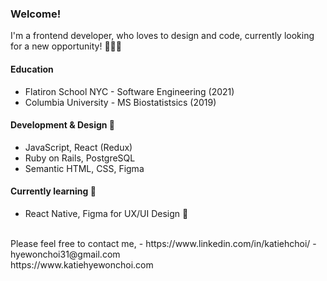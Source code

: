 ### Welcome!

I'm a frontend developer, who loves to design and code, currently looking for a new opportunity! 👩🏻‍💻 
<br>

#### Education
- Flatiron School NYC - Software Engineering (2021)
- Columbia University - MS Biostatistsics (2019)
#### Development & Design 🌱 
- JavaScript, React (Redux)
- Ruby on Rails, PostgreSQL
- Semantic HTML, CSS, Figma
#### Currently learning 🌱 
- React Native, Figma for UX/UI Design 🎨
<br>
Please feel free to contact me,
- https://www.linkedin.com/in/katiehchoi/
- hyewonchoi31@gmail.com
<br>
https://www.katiehyewonchoi.com

<!--
**katiehyewonchoi/katiehyewonchoi** is a ✨ _special_ ✨ repository because its `README.md` (this file) appears on your GitHub profile.

Here are some ideas to get you started:

- 🔭 I’m currently working on ...
- 🌱 I’m currently learning ...
- 👯 I’m looking to collaborate on ...
- 🤔 I’m looking for help with ...
- 💬 Ask me about ...
- 📫 How to reach me: ...
- 😄 Pronouns: ...
- ⚡ Fun fact: ...
-->
